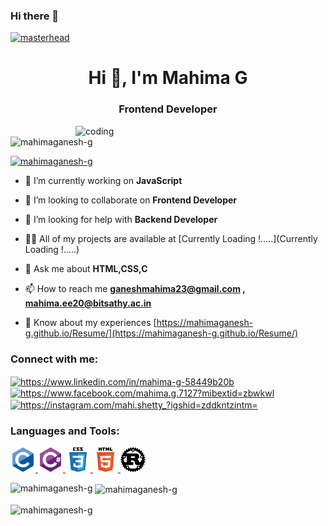 ### Hi there 👋
[![masterhead](https://static.vecteezy.com/system/resources/thumbnails/002/196/227/small/abstract-technology-futuristic-digital-concept-square-pattern-with-lighting-glowing-particles-square-elements-on-dark-blue-background-free-vector.jpg)](https://mahimaganesh-g.io)
<h1 align="center">Hi 👋, I'm Mahima G</h1>
<h3 align="center">Frontend Developer</h3>
<img align="right" alt="coding" width="400" src="https://i.gifer.com/J0xw.gif">

<p align="left"> <img src="https://komarev.com/ghpvc/?username=mahimaganesh-g&label=Profile%20views&color=0e75b6&style=flat" alt="mahimaganesh-g" /> </p>

<p align="left"> <a href="https://github.com/ryo-ma/github-profile-trophy"><img src="https://github-profile-trophy.vercel.app/?username=mahimaganesh-g" alt="mahimaganesh-g" /></a> </p>

- 🔭 I’m currently working on **JavaScript**

- 👯 I’m looking to collaborate on **Frontend Developer**

- 🤝 I’m looking for help with **Backend Developer**

- 👨‍💻 All of my projects are available at [Currently Loading !.....](Currently Loading !.....)

- 💬 Ask me about **HTML,CSS,C**

- 📫 How to reach me **ganeshmahima23@gmail.com , mahima.ee20@bitsathy.ac.in**

- 📄 Know about my experiences [https://mahimaganesh-g.github.io/Resume/](https://mahimaganesh-g.github.io/Resume/)

<h3 align="left">Connect with me:</h3>
<p align="left">
<a href="https://linkedin.com/in/https://www.linkedin.com/in/mahima-g-58449b20b" target="blank"><img align="center" src="https://raw.githubusercontent.com/rahuldkjain/github-profile-readme-generator/master/src/images/icons/Social/linked-in-alt.svg" alt="https://www.linkedin.com/in/mahima-g-58449b20b" height="30" width="40" /></a>
<a href="https://fb.com/https://www.facebook.com/mahima.g.7127?mibextid=zbwkwl" target="blank"><img align="center" src="https://raw.githubusercontent.com/rahuldkjain/github-profile-readme-generator/master/src/images/icons/Social/facebook.svg" alt="https://www.facebook.com/mahima.g.7127?mibextid=zbwkwl" height="30" width="40" /></a>
<a href="https://instagram.com/https://instagram.com/mahi.shetty_?igshid=zddkntzintm=" target="blank"><img align="center" src="https://raw.githubusercontent.com/rahuldkjain/github-profile-readme-generator/master/src/images/icons/Social/instagram.svg" alt="https://instagram.com/mahi.shetty_?igshid=zddkntzintm=" height="30" width="40" /></a>
</p>

<h3 align="left">Languages and Tools:</h3>
<p align="left"> <a href="https://www.cprogramming.com/" target="_blank" rel="noreferrer"> <img src="https://raw.githubusercontent.com/devicons/devicon/master/icons/c/c-original.svg" alt="c" width="40" height="40"/> </a> <a href="https://www.w3schools.com/cs/" target="_blank" rel="noreferrer"> <img src="https://raw.githubusercontent.com/devicons/devicon/master/icons/csharp/csharp-original.svg" alt="csharp" width="40" height="40"/> </a> <a href="https://www.w3schools.com/css/" target="_blank" rel="noreferrer"> <img src="https://raw.githubusercontent.com/devicons/devicon/master/icons/css3/css3-original-wordmark.svg" alt="css3" width="40" height="40"/> </a> <a href="https://www.w3.org/html/" target="_blank" rel="noreferrer"> <img src="https://raw.githubusercontent.com/devicons/devicon/master/icons/html5/html5-original-wordmark.svg" alt="html5" width="40" height="40"/> </a> <a href="https://www.rust-lang.org" target="_blank" rel="noreferrer"> <img src="https://raw.githubusercontent.com/devicons/devicon/master/icons/rust/rust-plain.svg" alt="rust" width="40" height="40"/> </a> </p>

<p><img align="left" src="https://github-readme-stats.vercel.app/api/top-langs?username=mahimaganesh-g&show_icons=true&locale=en&layout=compact" alt="mahimaganesh-g" /></p>

<p>&nbsp;<img align="center" src="https://github-readme-stats.vercel.app/api?username=mahimaganesh-g&show_icons=true&locale=en" alt="mahimaganesh-g" /></p>

<p><img align="center" src="https://github-readme-streak-stats.herokuapp.com/?user=mahimaganesh-g&" alt="mahimaganesh-g" /></p>


<!--
**MAHIMAGANESH-G/MAHIMAGANESH-G** is a ✨ _special_ ✨ repository because its `README.md` (this file) appears on your GitHub profile.

Here are some ideas to get you started:

- 🔭 I’m currently working on ...
- 🌱 I’m currently learning ...
- 👯 I’m looking to collaborate on ...
- 🤔 I’m looking for help with ...
- 💬 Ask me about ...
- 📫 How to reach me: ...
- 😄 Pronouns: ...
- ⚡ Fun fact: ...
-->

